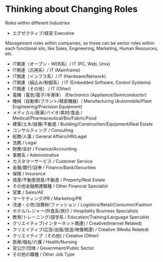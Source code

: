 # Thinking about Changing Roles

Roles within different Industries
- エグゼクティブ/経営 Executive

Management roles within companies, so these can be senior roles within each functional silo, like Sales, Engineering, Marketing, Human Resources, etc.

- IT関連（オープン・WEB系）/ IT (PC, Web, Unix)
- IT関連（汎用系）/ IT (Mainframe)
- IT関連（インフラ系）/ IT (Hardware/Network)
- IT関連（組込み/制御系）/ IT (Embedded Software, Control Systems)
- IT関連（その他） / IT (Other)
- 電機（電気/電子/半導体） /Electronics (Appliance/Semiconductor)
- 機械（自動車/プラント/精密機器）/ Manufacturing (Automobile/Plant Engineering/Precision Equipment)
- メディカル/医薬/バイオ/素材/食品 / Medical/Pharmaceutical/Bio/Fabric/Food
- 建築/土木/設備/不動産 / Building/Construction/Equipment/Real Estate
- コンサルティング / Consulting
- 総務/人事 / General Affairs/HR/Legal
- 法務 / Legal
- 財務/会計 / Finance/Accounting
- 事務系 / Administrative
- カスタマーサービス / Customer Service
- 金融/銀行/証券 / Finance/Bank/Securities
- 保険 / Insurance
- 資産/不動産資産/不動産 / Property/Real Estate
- その他金融関連職種 / Other Financial Specialist
- 営業 / Sales/AE
- マーケティング/PR / Marketing/PR
- 流通・小売/消費財/ファッション / Logistics/Retail/Consumer/Fashion
- ホテル/レジャー/外食系/旅行 / Hospitality Business Specialists
- 教育/トレーニング/語学系 / Education/Training/Language Specialist
- クリエイティブ(インターネット関連) / Creative(Internet Related)
- クリエイティブ(広告/出版/放送/映像関連) / Creative (Media Related)
- クリエイティブ（その他) / Creative (Other)
- 医療/福祉/介護 / Health/Nursing
- 官公庁/団体 / Government/Public Sector
- その他の職種 / Other Job Type
